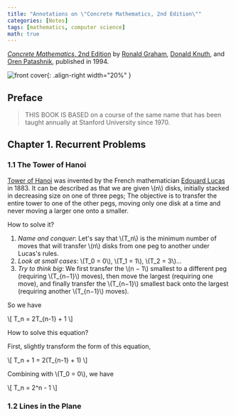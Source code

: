 ```yaml
---
title: "Annotations on \"Concrete Mathematics, 2nd Edition\""
categories: [Notes]
tags: [mathematics, computer science]
math: true
---
```


[*Concrete Mathematics*, 2nd Edition](https://en.wikipedia.org/wiki/Concrete_Mathematics) by [Ronald Graham](http://www.math.ucsd.edu/~fan/ron/), [Donald Knuth](https://www-cs-faculty.stanford.edu/~knuth/), and [Oren Patashnik](https://en.wikipedia.org/wiki/Oren_Patashnik), published in 1994.

![front cover](https://img3.doubanio.com/view/subject/s/public/s3224520.jpg){: .align-right width="20%" }

## Preface

> THIS BOOK IS BASED on a course of the same name that has been taught annually at Stanford University since 1970.

## Chapter 1. Recurrent Problems

### 1.1 The Tower of Hanoi

[Tower of Hanoi](https://www.mathsisfun.com/games/towerofhanoi.html) was invented by the French mathematician [Edouard Lucas](https://en.wikipedia.org/wiki/%C3%89douard_Lucas) in 1883. It can be described as that we are given \\\(n\\\) disks, initially stacked in decreasing size on one of three pegs; The objective is to transfer the entire tower to one of the other pegs, moving only one disk at a time and never moving a larger one onto a smaller.

How to solve it?

1. *Name and conquer*: Let's say that \\\(T_n\\\) is the minimum number of moves that will transfer \\\(n\\\) disks from one peg to another under Lucas's rules.
2. *Look at small cases*: \\\(T_0 = 0\\\), \\\(T_1 = 1\\\), \\\(T_2 = 3\\\)...
3. *Try to think big*: We first transfer the \\\(n − 1\\\) smallest to a different peg (requiring \\\(T_{n−1}\\\) moves), then move the largest (requiring one move), and finally transfer the \\\(T_{n−1}\\\) smallest back onto the largest (requiring another \\\(T_{n−1}\\\) moves).

So we have

\\\[
T_n = 2T_{n-1} + 1
\\\]

How to solve this equation?

First, slightly transform the form of this equation,

\\\[
T_n + 1 = 2(T_{n-1} + 1)
\\\]

Combining with \\\(T_0 = 0\\\), we have

\\\[
T_n = 2^n - 1
\\\]

### 1.2 Lines in the Plane
